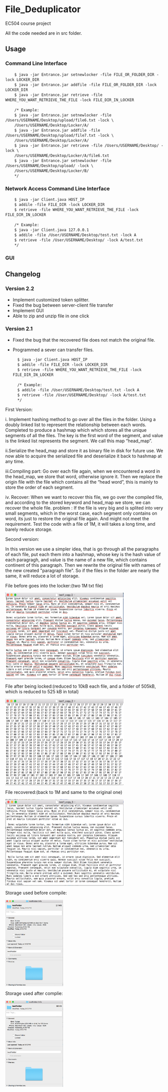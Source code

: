 # File_Deduplicator
EC504 course project

All the code needed are in src folder.

## Usage
### Command Line Interface
        $ java -jar Entrance.jar setnewlocker -file FILE_OR_FOLDER_DIR -lock LOCKER_DIR
        $ java -jar Entrance.jar addfile -file FILE_OR_FOLDER_DIR -lock LOCKER_DIR
        $ java -jar Entrance.jar retrieve -file WHERE_YOU_WANT_RETRIEVE_THE_FILE -lock FILE_DIR_IN_LOCKER
        
        /* Example:
        $ java -jar Entrance.jar setnewlocker -file /Users/USERNAME/Desktop/upload/file6.txt -lock \
        /Users/USERNAME/Desktop/Locker/A/
        $ java -jar Entrance.jar addfile -file /Users/USERNAME/Desktop/upload/file7.txt -lock \
        /Users/USERNAME/Desktop/Locker/A/
        $ java -jar Entrance.jar retrieve -file /Users/USERNAME/Desktop/ -lock \
        /Users/USERNAME/Desktop/Locker/A/file6.txt
        $ java -jar Entrance.jar setnewlocker -file /Users/USERNAME/Desktop/upload/ -lock \
        /Users/USERNAME/Desktop/Locker/B/
        */
### Network Access Command Line Interface

        $ java -jar Client.java HOST_IP
        $ addile -file FILE_DIR -lock LOCKER_DIR
        $ retrieve -file WHERE_YOU_WANT_RETRIEVE_THE_FILE -lock FILE_DIR_IN_LOCKER
        
        /* Example:
        $ java -jar Client.java 127.0.0.1
        $ addile -file /User/USERNAME/Desktop/test.txt -lock A
        $ retrieve -file /User/USERNAME/Desktop/ -lock A/test.txt
        */
### GUI

## Changelog

### Version 2.2
- Implement customized token splitter.
- Fixed the bug between server-client file transfer
- Implement GUI
- Able to zip and unzip file in one click

### Version 2.1
- Fixed the bug that the recovered file does not match the original file.
- Programmed a sever can transfer files.

        $ java -jar Client.java HOST_IP
        $ addile -file FILE_DIR -lock LOCKER_DIR
        $ retrieve -file WHERE_YOU_WANT_RETRIEVE_THE_FILE -lock FILE_DIR_IN_LOCKER
        
        /* Example:
        $ addile -file /User/USERNAME/Desktop/test.txt -lock A
        $ retrieve -file /User/USERNAME/Desktop/ -lock A/test.txt
        */

First Version:

i. Implement hashing method to go over all the files in the folder. Using a doubly linked list to represent the relationship between each words. Completed to produce a hashmap which  which stores all the unique segments of all the files. The key is the first word of the segment, and value is the linked list represents the segment. We call this map “head_map”. 
 
ii.Serialize the head_map and store it as binary file in disk for future use. We now able to acquire the serialized file and deserialize it back to hashmap at any time. 

iii.Compiling part: Go over each file again, when we encountered a word in the head_map, we store that word, otherwise ignore it. Then we replace the origin file with the file which contains all the “head word”, this is mainly to store the order of each segment.

iv. Recover:  When we want to recover this file, we go over the compiled file, and according to the stored keyword and head_map we store, we can recover the whole file. 
problem :
 If the file is very big and is splited into very small segments, which in the worst case, each segment only contains on word, its just to restore the original file again. And might not meet the requirement. Test the code with a file of 1M, it will takes a long time, and barely reduce storage.

Second version:

In this version we use a simpler idea, that is go through all the paragraphs of each file, put each them into a hashmap, whose key is the hash value of each paragragh, and value is the name of a new file, which contains continent of this paragraph. Then we rewrite the original file with names of the new created "paragraph file". So if the files in the folder are nearly the same, it will reduce a lot of storage.

File before goes into the locker:(two 1M txt file)

<img src="https://github.com/AmyWangJingjun/File_Deduplicator/blob/master/version%202/ScreenShots/Screen%20Shot%202018-04-08%20at%207.53.30%20PM.png" width = "375" height = "273" alt="Laptop" align=center />

File after being locked:(reduced to 10kB each file, and a folder of 505kB, which is reduced to 525 kB in total)

<img src="https://github.com/AmyWangJingjun/File_Deduplicator/blob/master/version%202/ScreenShots/Screen%20Shot%202018-04-08%20at%207.53.14%20PM.png" width = "375" height = "273" alt="Laptop" align=center />

File recovered:(back to 1M and same to the original one)

<img src="https://github.com/AmyWangJingjun/File_Deduplicator/blob/master/version%202/ScreenShots/Screen%20Shot%202018-04-08%20at%208.40.48%20PM.png" width = "375" height = "273" alt="Laptop" align=center />

Storage used before compile:

<img src="https://github.com/AmyWangJingjun/File_Deduplicator/blob/master/version%202/ScreenShots/Screen%20Shot%202018-04-08%20at%209.13.12%20PM.png" height = "273" alt="Laptop" align=center />

Storage used after complie:

<img src="https://github.com/AmyWangJingjun/File_Deduplicator/blob/master/version%202/ScreenShots/Screen%20Shot%202018-04-08%20at%209.13.48%20PM.png" height = "273" alt="Laptop" align=center />

